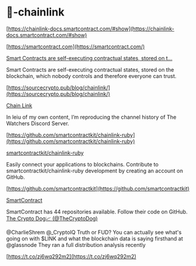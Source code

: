 # 🔀-chainlink




[https://chainlink-docs.smartcontract.com/#show](https://chainlink-docs.smartcontract.com/#show)

[https://smartcontract.com](https://smartcontract.com/)

[Smart Contracts are self-executing contractual states, stored on t...](https://smartcontract.com/)

Smart Contracts are self-executing contractual states, stored on the blockchain, which nobody controls and therefore everyone can trust.

[https://sourcecrypto.pub/blog/chainlink/](https://sourcecrypto.pub/blog/chainlink/)

[Chain Link](https://sourcecrypto.pub/blog/chainlink/)

In leiu of my own content, I’m reproducing the channel history of The Watchers Discord Server.

[https://github.com/smartcontractkit/chainlink-ruby](https://github.com/smartcontractkit/chainlink-ruby)

[smartcontractkit/chainlink-ruby](https://github.com/smartcontractkit/chainlink-ruby)

Easily connect your applications to blockchains. Contribute to smartcontractkit/chainlink-ruby development by creating an account on GitHub.

[https://github.com/smartcontractkit](https://github.com/smartcontractkit)

[SmartContract](https://github.com/smartcontractkit)

SmartContract has 44 repositories available. Follow their code on GitHub.
[The Crypto Dog📈 (@TheCryptoDog)](https://twitter.com/thecryptodog/status/1160994529928974336?s=12)

@CharlieShrem @_CryptoIQ Truth or FUD? You can actually see what's going on with $LINK and what the blockchain data is saying firsthand at @glassnode They ran a full distribution analysis recently

[https://t.co/zj6wq292m2](https://t.co/zj6wq292m2)
